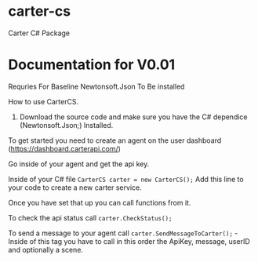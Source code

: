 # carter-cs
 Carter C# Package

# Documentation for V0.01

Requries For Baseline Newtonsoft.Json To Be installed

How to use CarterCS.

1. Download the source code and make sure you have the C# dependice (Newtonsoft.Json;) Installed.

To get started you need to create an agent on the user dashboard (https://dashboard.carterapi.com/) 

Go inside of your agent and get the api key.

Inside of your C# file ```CarterCS carter = new CarterCS();``` Add this line to your code to create a new carter service.

Once you have set that up you can call functions from it.

To check the api status call ```carter.CheckStatus();```

To send a message to your agent call ```carter.SendMessageToCarter();``` - Inside of this tag you have to call in this order the ApiKey, message, userID and optionally a scene.
